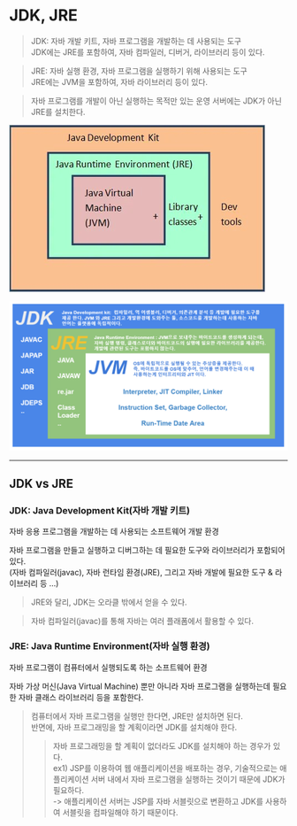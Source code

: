 # JDK, JRE

> JDK: 자바 개발 키트, 자바 프로그램을 개발하는 데 사용되는 도구  
> JDK에는 JRE를 포함하여, 자바 컴파일러, 디버거, 라이브러리 등이 있다. 

> JRE: 자바 실행 환경, 자바 프로그램을 실행하기 위해 사용되는 도구  
> JRE에는 JVM을 포함하여, 자바 라이브러리 등이 있다.

> 자바 프로그램를 개발이 아닌 실행하는 목적만 있는 운영 서버에는 JDK가 아닌 JRE를 설치한다.

![img.png](../../img/jdk_jre_jvm_2.png)

<img src="../../img/jdk_jre_jvm_1.png" width="600">

---

## JDK vs JRE

### JDK: Java Development Kit(자바 개발 키트)  
자바 응용 프로그램을 개발하는 데 사용되는 소프트웨어 개발 환경

자바 프로그램을 만들고 실행하고 디버그하는 데 필요한 도구와 라이브러리가 포함되어 있다.  
(자바 컴파일러(javac), 자바 런타임 환경(JRE), 그리고 자바 개발에 필요한 도구 & 라이브러리 등 ...)

> JRE와 달리, JDK는 오라클 밖에서 얻을 수 있다.

> 자바 컴파일러(javac)를 통해 자바는 여러 플래폼에서 활용할 수 있다.

### JRE: Java Runtime Environment(자바 실행 환경)  
자바 프로그램이 컴퓨터에서 실행되도록 하는 소프트웨어 환경

자바 가상 머신(Java Virtual Machine) 뿐만 아니라 
자바 프로그램을 실행하는데 필요한 자바 클래스 라이브러리 등을 포함한다.

> 컴퓨터에서 자바 프로그램을 실행만 한다면, JRE만 설치하면 된다.  
> 반면에, 자바 프로그래밍을 할 계획이라면 JDK를 설치해야 한다.
> > 자바 프로그래밍을 할 계획이 없더라도 JDK를 설치해야 하는 경우가 있다.  
> > ex1) JSP를 이용하여 웹 애플리케이션을 배포하는 경우, 기술적으로는 
> > 애플리케이션 서버 내에서 자바 프로그램을 실행하는 것이기 때문에 JDK가 필요하다.  
> > -> 애플리케이션 서버는 JSP를 자바 서블릿으로 변환하고 JDK를 사용하여 서블릿을 컴파일해야 하기 때문이다.
